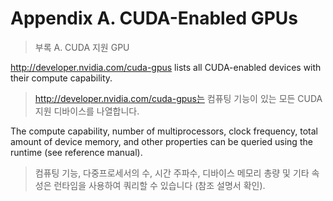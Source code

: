 # Appendix A. CUDA-Enabled GPUs 
> 부록 A. CUDA 지원 GPU

http://developer.nvidia.com/cuda-gpus lists all CUDA-enabled devices with their compute capability. 
> http://developer.nvidia.com/cuda-gpus는 컴퓨팅 기능이 있는 모든 CUDA 지원 디바이스를 나열합니다.

The compute capability, number of multiprocessors, clock frequency, total amount of device memory, and other properties can be queried using the runtime (see reference manual). 
> 컴퓨팅 기능, 다중프로세서의 수, 시간 주파수, 디바이스 메모리 총량 및 기타 속성은 런타임을 사용하여 쿼리할 수 있습니다 (참조 설명서 확인). 

